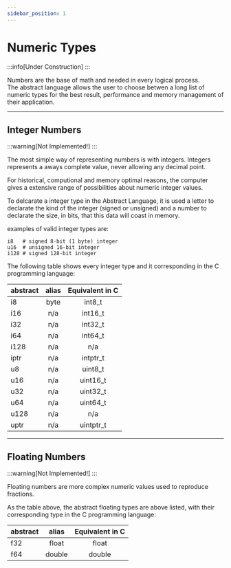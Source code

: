 ```yaml
---
sidebar_position: 1
---
```


# Numeric Types
:::info[Under Construction]
:::

Numbers are the base of math and needed in every logical process. \
The abstract language allows the user to choose betwen a long list
of numeric types for the best result, performance and memory management
of their application.

---
## Integer Numbers
:::warning[Not Implemented!]
:::

The most simple way of representing numbers is with integers. Integers
represents a aways complete value, never allowing any decimal point.

For historical, computional and memory optimal reasons, the computer gives
a extensive range of possibilities about numeric integer values.

To delcarate a integer type in the Abstract Language, it is used a letter
to declarate the kind of the integer (signed or unsigned) and a number to
declarate the size, in bits, that this data will coast in memory.

examples of valid integer types are:
```
i8   # signed 8-bit (1 byte) integer
u16  # unsigned 16-bit integer
i128 # signed 128-bit integer
```

The following table shows every integer type and it corresponding in the C
programming language:

|abstract | alias | Equivalent in C |
|---------|:-----:|:---------------:|
| i8      | byte  | int8_t          |
| i16     | n/a   | int16_t         |
| i32     | n/a   | int32_t         |
| i64     | n/a   | int64_t         |
| i128    | n/a   | n/a             |
| iptr    | n/a   | intptr_t        |
| u8      | n/a   | uint8_t         |
| u16     | n/a   | uint16_t        |
| u32     | n/a   | uint32_t        |
| u64     | n/a   | uint64_t        |
| u128    | n/a   | n/a             |
| uptr    | n/a   | uintptr_t       |

---
## Floating Numbers
:::warning[Not Implemented!]
:::

Floating numbers are more complex numeric values used to reproduce fractions.

As the table above, the abstract floating types are above listed, with their
corresponding type in the C programming language:

|abstract | alias  | Equivalent in C |
|---------|:------:|:---------------:|
| f32     | float  | float           |
| f64     | double | double          |
